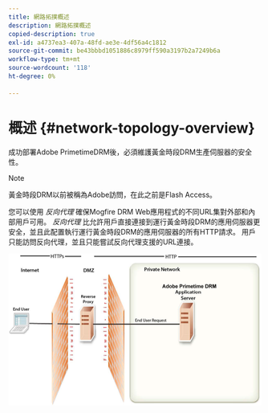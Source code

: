 ```yaml
---
title: 網路拓撲概述
description: 網路拓撲概述
copied-description: true
exl-id: a4737ea3-407a-48fd-ae3e-4df56a4c1812
source-git-commit: be43bbbd1051886c8979ff590a3197b2a7249b6a
workflow-type: tm+mt
source-wordcount: '118'
ht-degree: 0%

---
```


# 概述 {#network-topology-overview}

成功部署Adobe PrimetimeDRM後，必須維護黃金時段DRM生產伺服器的安全性。

>[!NOTE]
>
>黃金時段DRM以前被稱為Adobe訪問，在此之前是Flash Access。

您可以使用 *反向代理* 確保Mogfire DRM Web應用程式的不同URL集對外部和內部用戶可用。 *反向代理* 比允許用戶直接連接到運行黃金時段DRM的應用伺服器更安全，並且此配置執行運行黃金時段DRM的應用伺服器的所有HTTP請求。 用戶只能訪問反向代理，並且只能嘗試反向代理支援的URL連接。

<!--<a id="fig_8083A8C794B646CD87985EC891B60663"></a>-->

![](assets/AdobeAccess_4_SecureDeployment.png)

